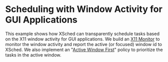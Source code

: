 # Scheduling with Window Activity for GUI Applications

This example shows how XSched can transparently schedule tasks based on the X11 window activity for GUI applications.
We build an [X11 Monitor](../../service/tools/x11_monitor) to monitor the window activity and report the active (or focused) window id to XSched.
We also implement an "[Active Window First](../../sched/src/policy/awf.cpp)" policy to prioritize the tasks in the active window.

